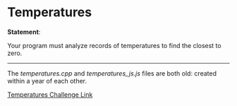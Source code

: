 # Temperatures

**Statement**:

Your program must analyze records of temperatures to find the closest to zero.

<hr/>

The *temperatures.cpp* and *temperatures_js.js* files are both old: created within a year of each other.

[Temperatures Challenge Link](https://www.codingame.com/training/easy/temperatures)
    
